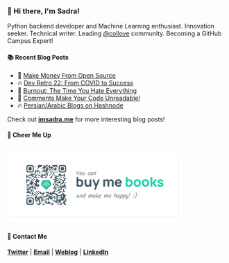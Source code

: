 ### :wave: Hi there, I'm Sadra!
Python backend developer and Machine Learning enthusiast. Innovation seeker. Technical writer. Leading [@collove](https://github.com/collove) community. Becoming a GitHub Campus Expert!

#### :books: Recent Blog Posts
<!-- BLOGPOSTS:START -->
 - 🚀 [Make Money From Open Source](https://imsadra.me/make-money-from-open-source)
 - 🔥 [Dev Retro 22: From COVID to Success](https://imsadra.me/dev-retro-22-from-covid-to-success)
 - 💯 [Burnout: The Time You Hate Everything](https://imsadra.me/burnout-the-time-you-hate-everything)
 - 🚀 [Comments Make Your Code Unreadable!](https://imsadra.me/comments-make-your-code-unreadable)
 - 🔥 [Persian/Arabic Blogs on Hashnode](https://imsadra.me/persianarabic-blogs-on-hashnode)<!-- BLOGPOSTS:END -->

Check out [__imsadra.me__](https://imsadra.me) for more interesting blog posts!

#### :blue_heart: Cheer Me Up
<img src="https://raw.githubusercontent.com/lnxpy/lnxpy/main/icons/tether.svg" width="400">

#### :call_me_hand: Contact Me
[__Twitter__](https://twitter.com/lnxpylnxpy) | [__Email__](mailto:lnxpylnxpy@gmail.com) | [__Weblog__](https://imsadra.me) | [__LinkedIn__](https://www.linkedin.com/in/sadra-yahyapour/)

